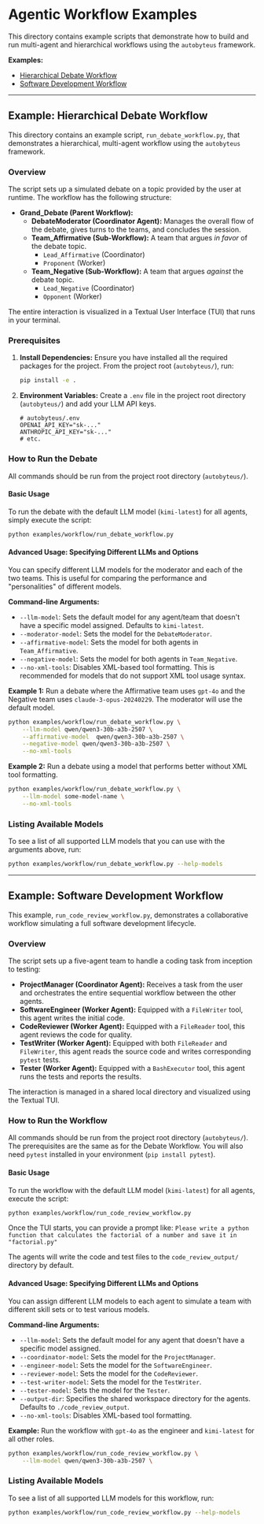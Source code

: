 # Agentic Workflow Examples

This directory contains example scripts that demonstrate how to build and run multi-agent and hierarchical workflows using the `autobyteus` framework.

**Examples:**
- [Hierarchical Debate Workflow](#example-hierarchical-debate-workflow)
- [Software Development Workflow](#example-software-development-workflow)

---

## Example: Hierarchical Debate Workflow

This directory contains an example script, `run_debate_workflow.py`, that demonstrates a hierarchical, multi-agent workflow using the `autobyteus` framework.

### Overview

The script sets up a simulated debate on a topic provided by the user at runtime. The workflow has the following structure:

- **Grand_Debate (Parent Workflow):**
  - **DebateModerator (Coordinator Agent):** Manages the overall flow of the debate, gives turns to the teams, and concludes the session.
  - **Team_Affirmative (Sub-Workflow):** A team that argues *in favor* of the debate topic.
    - `Lead_Affirmative` (Coordinator)
    - `Proponent` (Worker)
  - **Team_Negative (Sub-Workflow):** A team that argues *against* the debate topic.
    - `Lead_Negative` (Coordinator)
    - `Opponent` (Worker)

The entire interaction is visualized in a Textual User Interface (TUI) that runs in your terminal.

### Prerequisites

1.  **Install Dependencies:** Ensure you have installed all the required packages for the project. From the project root (`autobyteus/`), run:
    ```bash
    pip install -e .
    ```

2.  **Environment Variables:** Create a `.env` file in the project root directory (`autobyteus/`) and add your LLM API keys.
    ```
    # autobyteus/.env
    OPENAI_API_KEY="sk-..."
    ANTHROPIC_API_KEY="sk-..."
    # etc.
    ```

### How to Run the Debate

All commands should be run from the project root directory (`autobyteus/`).

#### Basic Usage

To run the debate with the default LLM model (`kimi-latest`) for all agents, simply execute the script:

```bash
python examples/workflow/run_debate_workflow.py
```

#### Advanced Usage: Specifying Different LLMs and Options

You can specify different LLM models for the moderator and each of the two teams. This is useful for comparing the performance and "personalities" of different models.

**Command-line Arguments:**

-   `--llm-model`: Sets the default model for any agent/team that doesn't have a specific model assigned. Defaults to `kimi-latest`.
-   `--moderator-model`: Sets the model for the `DebateModerator`.
-   `--affirmative-model`: Sets the model for both agents in `Team_Affirmative`.
-   `--negative-model`: Sets the model for both agents in `Team_Negative`.
-   `--no-xml-tools`: Disables XML-based tool formatting. This is recommended for models that do not support XML tool usage syntax.

**Example 1:** Run a debate where the Affirmative team uses `gpt-4o` and the Negative team uses `claude-3-opus-20240229`. The moderator will use the default model.

```bash
python examples/workflow/run_debate_workflow.py \
    --llm-model qwen/qwen3-30b-a3b-2507 \
    --affirmative-model  qwen/qwen3-30b-a3b-2507 \
    --negative-model qwen/qwen3-30b-a3b-2507 \
    --no-xml-tools
```

**Example 2:** Run a debate using a model that performs better without XML tool formatting.

```bash
python examples/workflow/run_debate_workflow.py \
    --llm-model some-model-name \
    --no-xml-tools
```

### Listing Available Models

To see a list of all supported LLM models that you can use with the arguments above, run:

```bash
python examples/workflow/run_debate_workflow.py --help-models
```

---

## Example: Software Development Workflow

This example, `run_code_review_workflow.py`, demonstrates a collaborative workflow simulating a full software development lifecycle.

### Overview

The script sets up a five-agent team to handle a coding task from inception to testing:

- **ProjectManager (Coordinator Agent):** Receives a task from the user and orchestrates the entire sequential workflow between the other agents.
- **SoftwareEngineer (Worker Agent):** Equipped with a `FileWriter` tool, this agent writes the initial code.
- **CodeReviewer (Worker Agent):** Equipped with a `FileReader` tool, this agent reviews the code for quality.
- **TestWriter (Worker Agent):** Equipped with both `FileReader` and `FileWriter`, this agent reads the source code and writes corresponding `pytest` tests.
- **Tester (Worker Agent):** Equipped with a `BashExecutor` tool, this agent runs the tests and reports the results.

The interaction is managed in a shared local directory and visualized using the Textual TUI.

### How to Run the Workflow

All commands should be run from the project root directory (`autobyteus/`). The prerequisites are the same as for the Debate Workflow. You will also need `pytest` installed in your environment (`pip install pytest`).

#### Basic Usage

To run the workflow with the default LLM model (`kimi-latest`) for all agents, execute the script:

```bash
python examples/workflow/run_code_review_workflow.py
```
Once the TUI starts, you can provide a prompt like: `Please write a python function that calculates the factorial of a number and save it in "factorial.py"`

The agents will write the code and test files to the `code_review_output/` directory by default.

#### Advanced Usage: Specifying Different LLMs and Options

You can assign different LLM models to each agent to simulate a team with different skill sets or to test various models.

**Command-line Arguments:**

-   `--llm-model`: Sets the default model for any agent that doesn't have a specific model assigned.
-   `--coordinator-model`: Sets the model for the `ProjectManager`.
-   `--engineer-model`: Sets the model for the `SoftwareEngineer`.
-   `--reviewer-model`: Sets the model for the `CodeReviewer`.
-   `--test-writer-model`: Sets the model for the `TestWriter`.
-   `--tester-model`: Sets the model for the `Tester`.
-   `--output-dir`: Specifies the shared workspace directory for the agents. Defaults to `./code_review_output`.
-   `--no-xml-tools`: Disables XML-based tool formatting.

**Example:** Run the workflow with `gpt-4o` as the engineer and `kimi-latest` for all other roles.

```bash
python examples/workflow/run_code_review_workflow.py \
    --llm-model qwen/qwen3-30b-a3b-2507 \
```

### Listing Available Models

To see a list of all supported LLM models for this workflow, run:

```bash
python examples/workflow/run_code_review_workflow.py --help-models
```
